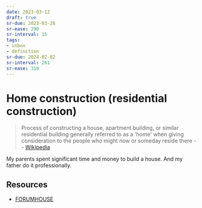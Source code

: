 ```yaml
---
date: 2023-03-12
draft: true
sr-due: 2023-03-28
sr-ease: 290
sr-interval: 15
tags:
- inbox
- definition
sr-due: 2024-02-02
sr-interval: 261
sr-ease: 310
---
```


# Home construction (residential construction)

> Process of constructing a house, apartment building, or similar residential
> building generally referred to as a 'home' when giving consideration to the
> people who might now or someday reside there
> -- [Wikipedia](https://en.wikipedia.org/wiki/Home_construction)

My parents spent significant time and money to build a house. And my father do
it professionally.

## Resources

- [FORUMHOUSE](https://www.forumhouse.ru/)